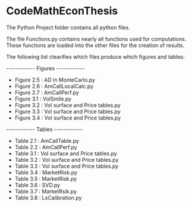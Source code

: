 # CodeMathEconThesis

The Python Project folder contains all python files.

The file Functions.py contains nearly all functions used for computations. 
These functions are loaded into the other files for the creation of results.

The following list clearifies which files produce which figures and tables:

------------ Figures ------------ 

- Figure 2.5 : AD in MonteCarlo.py
- Figure 2.6 : AmCallLocalCalc.py
- Figure 2.7 : AmCallPerf.py
- Figure 3.1 : VolSmile.py
- Figure 3.2 : Vol surface and Price tables.py
- Figure 3.3 : Vol surface and Price tables.py
- Figure 3.4 : Vol surface and Price tables.py

------------ Tables ------------

- Table 2.1 : AmCallTable.py
- Table 2.2 : AmCallPerf.py
- Table 3.1 : Vol surface and Price tables.py
- Table 3.2 : Vol surface and Price tables.py
- Table 3.3 : Vol surface and Price tables.py
- Table 3.4 : MarketRisk.py
- Table 3.5 : MarketRisk.py
- Table 3.6 : SVD.py
- Table 3.7 : MarketRsik.py
- Table 3.8 : LsCalibration.py
